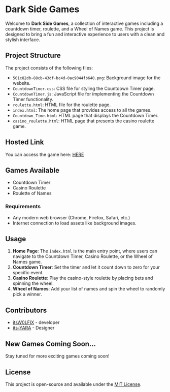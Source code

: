 # Dark Side Games

Welcome to **Dark Side Games**, a collection of interactive games including a countdown timer, roulette, and a Wheel of Names game. This project is designed to bring a fun and interactive experience to users with a clean and stylish interface.

## Project Structure

The project consists of the following files:

- `501c82db-88cb-43df-bc4d-0ac9044fb640.png`: Background image for the website.
- `CountdownTimer.css`: CSS file for styling the Countdown Timer page.
- `CountdownTimer.js`: JavaScript file for implementing the Countdown Timer functionality.
- `roulette.html`: HTML file for the roulette page.
- `index.html`: The home page that provides access to all the games.
- `Countdown_Time.html`: HTML page that displays the Countdown Timer.
- `casino_roulette.html`: HTML page that presents the casino roulette game.
  
## Hosted Link

You can access the game here: [HERE](https://dark-side-games.web.app/)

## Games Available

- Countdown Timer
- Casino Roulette
- Roulette of Names

### Requirements

- Any modern web browser (Chrome, Firefox, Safari, etc.)
- Internet connection to load assets like background images.

## Usage

1. **Home Page**: The `index.html` is the main entry point, where users can navigate to the Countdown Timer, Casino Roulette, or the Wheel of Names game.
2. **Countdown Timer**: Set the timer and let it count down to zero for your specific event.
3. **Casino Roulette**: Play the casino-style roulette by placing bets and spinning the wheel.
4. **Wheel of Names**: Add your list of names and spin the wheel to randomly pick a winner.

## Contributors

- [itsW0LFIX](https://github.com/itsW0LFIX) - developer
- [its-YARA](https://github.com/its-YARA) - Designer

## New Games Coming Soon...

Stay tuned for more exciting games coming soon!

## License

This project is open-source and available under the [MIT License](LICENSE).

